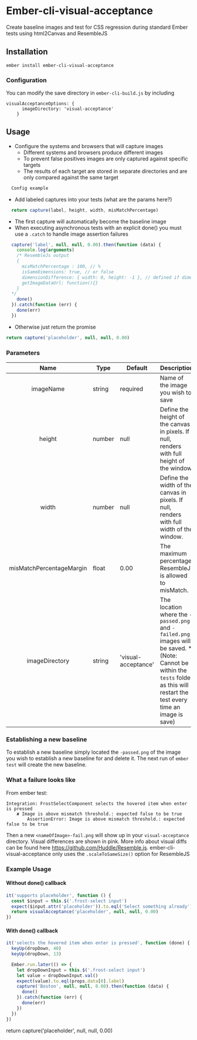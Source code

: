 # Ember-cli-visual-acceptance

Create baseline images and test for CSS regression during standard Ember tests using html2Canvas and ResembleJS

## Installation

`ember install ember-cli-visual-acceptance`
### Configuration
You can modify the save directory in `ember-cli-build.js` by including
```
visualAcceptanceOptions: {
      imageDirectory: 'visual-acceptance'
    }
``` 

## Usage

  * Configure the systems and browsers that will capture images
    * Different systems and browsers produce different images
    * To prevent false positives images are only captured against specific targets
    * The results of each target are stored in separate directories and are only compared against the same target
  ```javascript
    Config example
  ```
  * Add labeled captures into your tests (what are the params here?)
  ```javascript
    return capture(label, height, width, misMatchPercentage)
  ```
  * The first capture will automatically become the baseline image
  * When executing asynchronous tests with an explicit done() you must use a `.catch` to handle image assertion failures
  ```javascript
    capture('label', null, null, 0.00).then(function (data) {
      console.log(arguments)  
      /* ResembleJs output
      {
        misMatchPercentage : 100, // %
        isSameDimensions: true, // or false
        dimensionDifference: { width: 0, height: -1 }, // defined if dimensions are not the same
        getImageDataUrl: function(){}
      }
    */
      done()
    }).catch(function (err) {
      done(err)
    })
```
  * Otherwise just return the promise
```javascript
return capture('placeholder', null, null, 0.00)
```


### Parameters
|           Name           | Type   | Default             | Description                                                                                                                                                                         |
|:------------------------:|--------|---------------------|-------------------------------------------------------------------------------------------------------------------------------------------------------------------------------------|
| imageName                | string | required            | Name of the image you wish to save                                                                                                                                                  |
| height                   | number | null                | Define the height of the canvas in pixels. If null, renders with full height of the window.                                                                                         |
| width                    | number | null                | Define the width of the canvas in pixels. If null, renders with full width of the window.                                                                                           |
| misMatchPercentageMargin | float  | 0.00                | The maximum percentage ResembleJs is allowed to misMatch.                                                                                                                           |
| imageDirectory           | string | 'visual-acceptance' | The location where the `-passed.png` and `-failed.png` images will be saved. *(Note: Cannot be within the `tests` folder as this will restart the test every time an image is save) |

### Establishing a new baseline
To establish a new baseline simply located the `-passed.png` of the image you wish to establish a new baseline for and delete it. The next run of `ember test` will create the new baseline.

### What a failure looks like
From ember test:
```
Integration: FrostSelectComponent selects the hovered item when enter is pressed
    ✘ Image is above mismatch threshold.: expected false to be true
        AssertionError: Image is above mismatch threshold.: expected false to be true
```

Then a new `<nameOfImage>-fail.png` will show up in your `visual-acceptance` directory. 
Visual differences are shown in pink. 
More info about visual diffs can be found here https://github.com/Huddle/Resemble.js. 
ember-cli-visual-acceptance only uses the `.scaleToSameSize()` option for ResembleJS

### Example Usage

#### Without done() callback
```javascript
it('supports placeholder', function () {
  const $input = this.$('.frost-select input')
  expect($input.attr('placeholder')).to.eql('Select something already')
  return visualAcceptance('placeholder', null, null, 0.00)
})
```

#### With done() callback
```javascript
it('selects the hovered item when enter is pressed', function (done) {
  keyUp(dropDown, 40)
  keyUp(dropDown, 13)

  Ember.run.later(() => {
    let dropDownInput = this.$('.frost-select input')
    let value = dropDownInput.val()
    expect(value).to.eql(props.data[0].label)
    capture('Boston', null, null, 0.00).then(function (data) {
      done()
    }).catch(function (err) {
      done(err)
    })
  })
})
```
  return capture('placeholder', null, null, 0.00)
